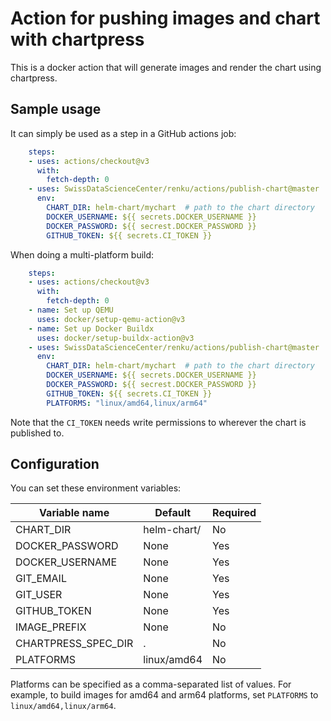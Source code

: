 # Action for pushing images and chart with chartpress

This is a docker action that will generate images and render the chart using chartpress.

## Sample usage

It can simply be used as a step in a GitHub actions job:

```yaml
    steps:
    - uses: actions/checkout@v3
      with:
        fetch-depth: 0
    - uses: SwissDataScienceCenter/renku/actions/publish-chart@master
      env:
        CHART_DIR: helm-chart/mychart  # path to the chart directory
        DOCKER_USERNAME: ${{ secrets.DOCKER_USERNAME }}
        DOCKER_PASSWORD: ${{ secrest.DOCKER_PASSWORD }}
        GITHUB_TOKEN: ${{ secrets.CI_TOKEN }}
```

When doing a multi-platform build:

```yaml
    steps:
    - uses: actions/checkout@v3
      with:
        fetch-depth: 0
    - name: Set up QEMU
      uses: docker/setup-qemu-action@v3
    - name: Set up Docker Buildx
      uses: docker/setup-buildx-action@v3
    - uses: SwissDataScienceCenter/renku/actions/publish-chart@master
      env:
        CHART_DIR: helm-chart/mychart  # path to the chart directory
        DOCKER_USERNAME: ${{ secrets.DOCKER_USERNAME }}
        DOCKER_PASSWORD: ${{ secrest.DOCKER_PASSWORD }}
        GITHUB_TOKEN: ${{ secrets.CI_TOKEN }}
        PLATFORMS: "linux/amd64,linux/arm64"
```

Note that the `CI_TOKEN` needs write permissions to wherever the chart is
published to.

## Configuration

You can set these environment variables:

| Variable name        | Default     | Required |
| -------------------- | ----------- | ---------|
| CHART_DIR            | helm-chart/ | No       |
| DOCKER_PASSWORD      | None        | Yes      |
| DOCKER_USERNAME      | None        | Yes      |
| GIT_EMAIL            | None        | Yes      |
| GIT_USER             | None        | Yes      |
| GITHUB_TOKEN         | None        | Yes      |
| IMAGE_PREFIX         | None        | No       |
| CHARTPRESS_SPEC_DIR  | .           | No       |
| PLATFORMS            | linux/amd64 | No       |

Platforms can be specified as a comma-separated list of values. For example, to
build images for amd64 and arm64 platforms, set `PLATFORMS` to
`linux/amd64,linux/arm64`.
